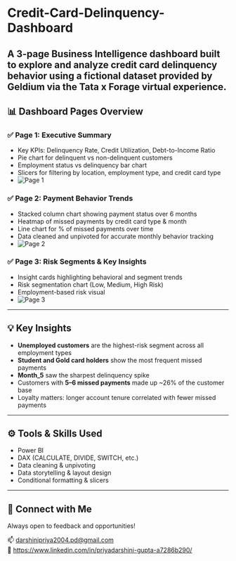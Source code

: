 # Credit-Card-Delinquency-Dashboard
A 3-page Business Intelligence dashboard built to explore and analyze credit card delinquency behavior using a fictional dataset provided by Geldium via the Tata x Forage virtual experience.
---

## 📊 Dashboard Pages Overview

### ✅ Page 1: Executive Summary
- Key KPIs: Delinquency Rate, Credit Utilization, Debt-to-Income Ratio
- Pie chart for delinquent vs non-delinquent customers
- Employment status vs delinquency bar chart
- Slicers for filtering by location, employment type, and credit card type
- ![Page 1](https://github.com/user-attachments/assets/9a170a21-c460-4d78-85ee-2b334903d672)

### ✅ Page 2: Payment Behavior Trends
- Stacked column chart showing payment status over 6 months
- Heatmap of missed payments by credit card type & month
- Line chart for % of missed payments over time
- Data cleaned and unpivoted for accurate monthly behavior tracking
- ![Page 2](https://github.com/user-attachments/assets/61c74169-bfc0-47d9-9460-e8bee5224c69)


### ✅ Page 3: Risk Segments & Key Insights
- Insight cards highlighting behavioral and segment trends
- Risk segmentation chart (Low, Medium, High Risk)
- Employment-based risk visual
- ![Page 3](https://github.com/user-attachments/assets/75609950-e162-4f06-a7cb-d4fbf6368263)

---

## 💡 Key Insights
- **Unemployed customers** are the highest-risk segment across all employment types
- **Student and Gold card holders** show the most frequent missed payments
- **Month_5** saw the sharpest delinquency spike
- Customers with **5–6 missed payments** made up ~26% of the customer base
- Loyalty matters: longer account tenure correlated with fewer missed payments

---

## ⚙️ Tools & Skills Used
- Power BI  
- DAX (CALCULATE, DIVIDE, SWITCH, etc.)  
- Data cleaning & unpivoting  
- Data storytelling & layout design  
- Conditional formatting & slicers

---

## 🔗 Connect with Me
Always open to feedback and opportunities!

📫 darshinipriya2004.pd@gmail.com  
💼 https://www.linkedin.com/in/priyadarshini-gupta-a7286b290/
